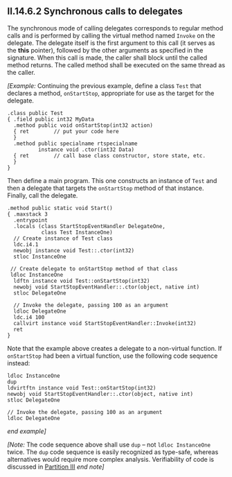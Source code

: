 ## II.14.6.2 Synchronous calls to delegates

The synchronous mode of calling delegates corresponds to regular method calls and is performed by calling the virtual method named `Invoke` on the delegate. The delegate itself is the first argument to this call (it serves as the **this** pointer), followed by the other arguments as specified in the signature. When this call is made, the caller shall block until the called method returns. The called method shall be executed on the same thread as the caller.

_[Example:_ Continuing the previous example, define a class `Test` that declares a method, `onStartStop`, appropriate for use as the target for the delegate.

 ```ilasm
 .class public Test
 { .field public int32 MyData
   .method public void onStartStop(int32 action)
   { ret        // put your code here
   }
   .method public specialname rtspecialname
           instance void .ctor(int32 Data)
   { ret        // call base class constructor, store state, etc.
   }
 }
 ```

Then define a main program. This one constructs an instance of `Test` and then a delegate that targets the `onStartStop` method of that instance. Finally, call the delegate.

 ```ilasm
 .method public static void Start()
 { .maxstack 3
   .entrypoint
   .locals (class StartStopEventHandler DelegateOne,
            class Test InstanceOne)
   // Create instance of Test class
   ldc.i4.1
   newobj instance void Test::.ctor(int32)
   stloc InstanceOne 

  // Create delegate to onStartStop method of that class
  ldloc InstanceOne
   ldftn instance void Test::onStartStop(int32)
   newobj void StartStopEventHandler::.ctor(object, native int)
   stloc DelegateOne

   // Invoke the delegate, passing 100 as an argument
   ldloc DelegateOne
   ldc.i4 100
   callvirt instance void StartStopEventHandler::Invoke(int32)
   ret
 }
 ```

Note that the example above creates a delegate to a non-virtual function. If `onStartStop` had been a virtual function, use the following code sequence instead:

 ```ilasm
 ldloc InstanceOne
 dup
 ldvirtftn instance void Test::onStartStop(int32)
 newobj void StartStopEventHandler::.ctor(object, native int)
 stloc DelegateOne

 // Invoke the delegate, passing 100 as an argument
 ldloc DelegateOne
 ```

_end example]_

_[Note:_ The code sequence above shall use `dup` &ndash; not `ldloc InstanceOne` twice. The `dup` code sequence is easily recognized as type-safe, whereas alternatives would require more complex analysis. Verifiability of code is discussed in [Partition III](#todo-missing-hyperlink) _end note]_
